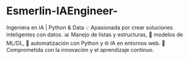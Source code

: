 # Esmerlin-IAEngineer-
Ingeniera en IA | Python &amp; Data 💡 Apasionada por crear soluciones inteligentes con datos. 📊 Manejo de listas y estructuras, 🤖 modelos de ML/DL, 🧠 automatización con Python y 🌐 IA en entornos web. 🚀 Comprometida con la innovación y el aprendizaje continuo.
